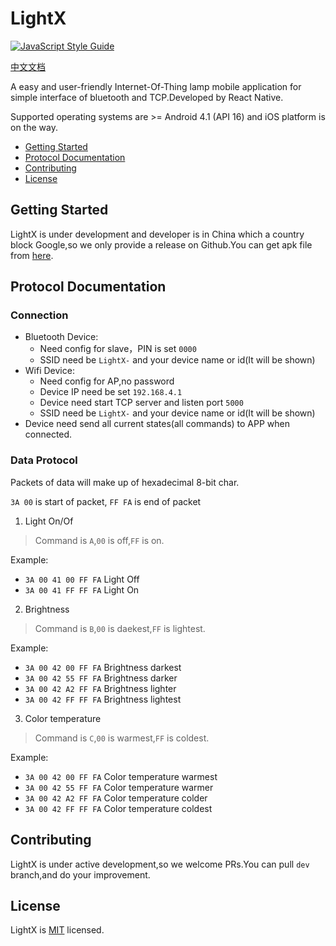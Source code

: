 # LightX

[![JavaScript Style Guide](https://cdn.rawgit.com/feross/standard/master/badge.svg)](https://github.com/feross/standard)

[中文文档](./README_zh.md)

A easy and user-friendly Internet-Of-Thing lamp mobile application for simple interface of bluetooth and TCP.Developed by React Native.

Supported operating systems are >= Android 4.1 (API 16) and iOS platform is on the way.

- [Getting Started](#getting-started)
- [Protocol Documentation](#protocol-documentation)
- [Contributing](#contributing)
- [License](#license)

## Getting Started

LightX is under development and developer is in China which a country block Google,so we only provide a release on Github.You can get apk file from [here](https://github.com/noahziheng/LightX/releases).

## Protocol Documentation

### Connection

 - Bluetooth Device:
    - Need config for slave，PIN is set `0000`
    - SSID need be `LightX-` and your device name or id(It will be shown)
 - Wifi Device:
    - Need config for AP,no password
    - Device IP need be set `192.168.4.1`
    - Device need start TCP server and listen port `5000`
    - SSID need be `LightX-` and your device name or id(It will be shown)
 - Device need send all current states(all commands) to APP when connected.

### Data Protocol

Packets of data will make up of hexadecimal 8-bit char.

`3A 00` is start of packet, `FF FA` is end of packet

1. Light On/Of

> Command is `A`,`00` is off,`FF` is on.

Example:
 - `3A 00 41 00 FF FA` Light Off
 - `3A 00 41 FF FF FA` Light On

2. Brightness

> Command is `B`,`00` is daekest,`FF` is lightest.

Example:
 - `3A 00 42 00 FF FA`	Brightness darkest
 - `3A 00 42 55 FF FA`	Brightness darker
 - `3A 00 42 A2 FF FA`	Brightness lighter
 - `3A 00 42 FF FF FA`	Brightness lightest

3. Color temperature

> Command is `C`,`00` is warmest,`FF` is coldest.

Example:
 - `3A 00 42 00 FF FA`	Color temperature warmest
 - `3A 00 42 55 FF FA`	Color temperature warmer
 - `3A 00 42 A2 FF FA`	Color temperature colder
 - `3A 00 42 FF FF FA`	Color temperature coldest

## Contributing

LightX is under active development,so we welcome PRs.You can pull `dev` branch,and do your improvement.

## License

LightX is [MIT](./LICENSE) licensed.